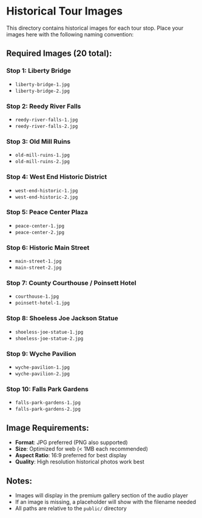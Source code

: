 # Historical Tour Images

This directory contains historical images for each tour stop. Place your images here with the following naming convention:

## Required Images (20 total):

### Stop 1: Liberty Bridge
- `liberty-bridge-1.jpg`
- `liberty-bridge-2.jpg`

### Stop 2: Reedy River Falls
- `reedy-river-falls-1.jpg`
- `reedy-river-falls-2.jpg`

### Stop 3: Old Mill Ruins
- `old-mill-ruins-1.jpg`
- `old-mill-ruins-2.jpg`

### Stop 4: West End Historic District
- `west-end-historic-1.jpg`
- `west-end-historic-2.jpg`

### Stop 5: Peace Center Plaza
- `peace-center-1.jpg`
- `peace-center-2.jpg`

### Stop 6: Historic Main Street
- `main-street-1.jpg`
- `main-street-2.jpg`

### Stop 7: County Courthouse / Poinsett Hotel
- `courthouse-1.jpg`
- `poinsett-hotel-1.jpg`

### Stop 8: Shoeless Joe Jackson Statue
- `shoeless-joe-statue-1.jpg`
- `shoeless-joe-statue-2.jpg`

### Stop 9: Wyche Pavilion
- `wyche-pavilion-1.jpg`
- `wyche-pavilion-2.jpg`

### Stop 10: Falls Park Gardens
- `falls-park-gardens-1.jpg`
- `falls-park-gardens-2.jpg`

## Image Requirements:
- **Format**: JPG preferred (PNG also supported)
- **Size**: Optimized for web (< 1MB each recommended)
- **Aspect Ratio**: 16:9 preferred for best display
- **Quality**: High resolution historical photos work best

## Notes:
- Images will display in the premium gallery section of the audio player
- If an image is missing, a placeholder will show with the filename needed
- All paths are relative to the `public/` directory